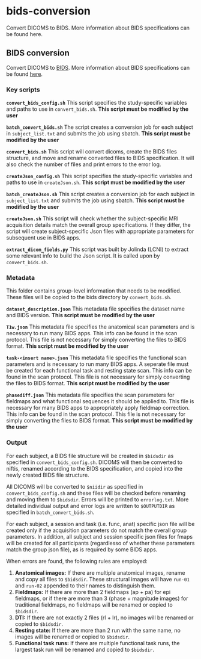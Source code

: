 # bids-conversion
Convert DICOMS to BIDS. More information about BIDS specifications can be found here.

## BIDS conversion
Convert DICOMS to [BIDS](http://bids.neuroimaging.io/). More information about BIDS specifications can be found [here](http://bids.neuroimaging.io/bids_spec1.0.2.pdf).

### Key scripts
**`convert_bids_config.sh`**
This script specifies the study-specific variables and paths to use in `convert_bids.sh`. **This script must be modified by the user**

**`batch_convert_bids.sh`**
The script creates a conversion job for each subject in `subject_list.txt` and submits the job using sbatch. **This script must be modified by the user**

**`convert_bids.sh`**
This script will convert dicoms, create the BIDS files structure, and move and rename converted files to BIDS specification. It will also check the number of files and print errors to the error log.

**`createJson_config.sh`**
This script specifies the study-specific variables and paths to use in `createJson.sh`. **This script must be modified by the user**

**`batch_createJson.sh`**
This script creates a conversion job for each subject in `subject_list.txt` and submits the job using sbatch. **This script must be modified by the user**

**`createJson.sh`**
This script will check whether the subject-specific MRI acquisition details match the overall group specifications. If they differ, the script will create subject-specific Json files with appropriate parameters for subsequent use in BIDS apps.

**`extract_dicom_fields.py`**
This script was built by Jolinda (LCNI) to extract some relevant info to build the Json script. It is called upon by `convert_bids.sh`.

### Metadata
This folder contains group-level information that needs to be modified. These files will be copied to the bids directory by `convert_bids.sh`. 

**`dataset_description.json`**
This metadata file specifies the dataset name and BIDS version. **This script must be modified by the user**

**`T1w.json`**
This metadata file specifies the anatomical scan parameters and is necessary to run many BIDS apps. This info can be found in the scan protocol. This file is not necessary for simply converting the files to BIDS format. **This script must be modified by the user**

**`task-<insert name>.json`**
This metadata file specifies the functional scan parameters and is necessary to run many BIDS apps. A seperate file must be created for each functional task and resting state scan. This info can be found in the scan protocol. This file is not necessary for simply converting the files to BIDS format. **This script must be modified by the user**

**`phasediff.json`**
This metadata file specifies the scan parameters for fieldmaps and what functional sequences it should be applied to. This file is necessary for many BIDS apps to appropriately apply fieldmap correction. This info can be found in the scan protocol. This file is not necessary for simply converting the files to BIDS format. **This script must be modified by the user**

### Output
For each subject, a BIDS file structure will be created in `$bidsdir` as specified in `convert_bids_config.sh`. DICOMS will then be converted to niftis, renamed according to the BIDS specification, and copied into the newly created BIDS file structure. 

All DICOMS will be converted to `$niidir` as specified in `convert_bids_config.sh` and these files will be checked before renaming and moving them to `$bidsdir`. Errors will be printed to `errorlog.txt`. More detailed individual output and error logs are written to `$OUTPUTDIR` as specified in `batch_convert_bids.sh`.

For each subject, a session and task (i.e. func, anat) specific json file will be created only if the acquisition parameters do not match the overall group parameters. In addition, all subject and session specific json files for fmaps will be created for all participants (regardlesso of whether these parameters match the group json file), as is required by some BIDS apps.  

When errors are found, the following rules are employed:
1. **Anatomical images:** If there are multiple anatomical images, rename and copy all files to `$bidsdir`. These structural images will have `run-01` and `run-02` appended to their names to distinguish them.
2. **Fieldmaps:** If there are more than 2 fieldmaps (ap + pa) for epi fieldmaps, or if there are more than 3 (phase + magnitude images) for traditional fieldmaps, no fieldmaps will be renamed or copied to `$bidsdir`. 
3. **DTI:** If there are not exactly 2 files (rl + lr), no images will be renamed or copied to `$bidsdir`. 
4. **Resting state:** If there are more than 2 run with the same name, no images will be renamed or copied to `$bidsdir`. 
5. **Functional task runs:** If there are multiple functional task runs, the largest task run will be renamed and copied to `$bidsdir`. 
